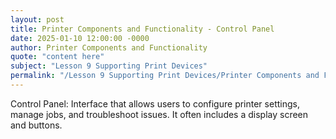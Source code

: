```yaml
---
layout: post
title: Printer Components and Functionality - Control Panel
date: 2025-01-10 12:00:00 -0000
author: Printer Components and Functionality
quote: "content here"
subject: "Lesson 9 Supporting Print Devices"
permalink: "/Lesson 9 Supporting Print Devices/Printer Components and Functionality/Printer Components and Functionality - Control Panel"
---
```


Control Panel: Interface that allows users to configure printer settings, manage jobs, and troubleshoot issues. It often includes a display screen and buttons.

